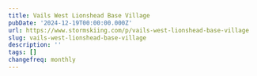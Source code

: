 ```yaml
---
title: Vails West Lionshead Base Village
pubDate: '2024-12-19T00:00:00.000Z'
url: https://www.stormskiing.com/p/vails-west-lionshead-base-village
slug: vails-west-lionshead-base-village
description: ''
tags: []
changefreq: monthly
---
```


<!-- Add post content below -->
